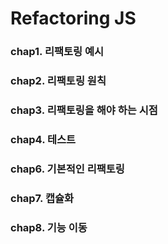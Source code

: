 # Refactoring JS

### chap1. 리팩토링 예시

### chap2. 리팩토링 원칙

### chap3. 리팩토링을 해야 하는 시점

### chap4. 테스트

### chap6. 기본적인 리팩토링

### chap7. 캡슐화

### chap8. 기능 이동
